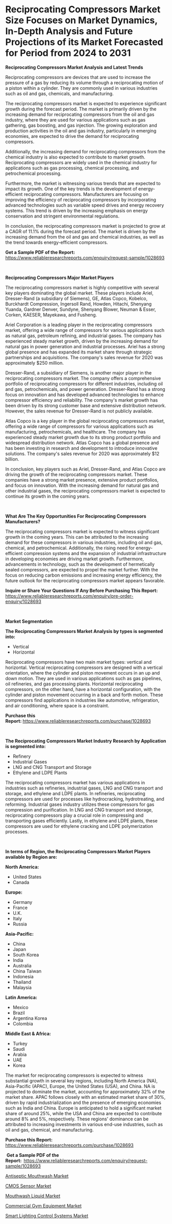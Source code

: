 <p><h1>Reciprocating Compressors Market Size Focuses on Market Dynamics, In-Depth Analysis and Future Projections of its Market Forecasted for Period from 2024 to 2031</h1></p><p><strong>Reciprocating Compressors Market Analysis and Latest Trends</strong></p>
<p><p>Reciprocating compressors are devices that are used to increase the pressure of a gas by reducing its volume through a reciprocating motion of a piston within a cylinder. They are commonly used in various industries such as oil and gas, chemicals, and manufacturing.</p><p>The reciprocating compressors market is expected to experience significant growth during the forecast period. The market is primarily driven by the increasing demand for reciprocating compressors from the oil and gas industry, where they are used for various applications such as gas gathering, gas boosting, and gas injection. The growing exploration and production activities in the oil and gas industry, particularly in emerging economies, are expected to drive the demand for reciprocating compressors.</p><p>Additionally, the increasing demand for reciprocating compressors from the chemical industry is also expected to contribute to market growth. Reciprocating compressors are widely used in the chemical industry for applications such as gas processing, chemical processing, and petrochemical processing.</p><p>Furthermore, the market is witnessing various trends that are expected to impact its growth. One of the key trends is the development of energy-efficient reciprocating compressors. Manufacturers are focusing on improving the efficiency of reciprocating compressors by incorporating advanced technologies such as variable speed drives and energy recovery systems. This trend is driven by the increasing emphasis on energy conservation and stringent environmental regulations.</p><p>In conclusion, the reciprocating compressors market is projected to grow at a CAGR of 11.1% during the forecast period. The market is driven by the increasing demand from the oil and gas and chemical industries, as well as the trend towards energy-efficient compressors.</p></p>
<p><strong>Get a Sample PDF of the Report:&nbsp;</strong> <a href="https://www.reliableresearchreports.com/enquiry/request-sample/1028693">https://www.reliableresearchreports.com/enquiry/request-sample/1028693</a></p>
<p>&nbsp;</p>
<p><strong>Reciprocating Compressors Major Market Players</strong></p>
<p><p>The reciprocating compressors market is highly competitive with several key players dominating the global market. These players include Ariel, Dresser-Rand (a subsidiary of Siemens), GE, Atlas Copco, Kobelco, Burckhardt Compression, Ingersoll Rand, Howden, Hitachi, Shenyang Yuanda, Gardner Denver, Sundyne, Shenyang Blower, Neuman & Esser, Corken, KAESER, Mayekawa, and Fusheng.</p><p>Ariel Corporation is a leading player in the reciprocating compressors market, offering a wide range of compressors for various applications such as natural gas, petroleum refining, and industrial gases. The company has experienced steady market growth, driven by the increasing demand for natural gas in power generation and industrial processes. Ariel has a strong global presence and has expanded its market share through strategic partnerships and acquisitions. The company's sales revenue for 2020 was approximately $250 million.</p><p>Dresser-Rand, a subsidiary of Siemens, is another major player in the reciprocating compressors market. The company offers a comprehensive portfolio of reciprocating compressors for different industries, including oil and gas, petrochemicals, and power generation. Dresser-Rand has a strong focus on innovation and has developed advanced technologies to enhance compressor efficiency and reliability. The company's market growth has been driven by its strong customer base and extensive distribution network. However, the sales revenue for Dresser-Rand is not publicly available.</p><p>Atlas Copco is a key player in the global reciprocating compressors market, offering a wide range of compressors for various applications such as manufacturing, petrochemicals, and healthcare. The company has experienced steady market growth due to its strong product portfolio and widespread distribution network. Atlas Copco has a global presence and has been investing in research and development to introduce innovative solutions. The company's sales revenue for 2020 was approximately $12 billion.</p><p>In conclusion, key players such as Ariel, Dresser-Rand, and Atlas Copco are driving the growth of the reciprocating compressors market. These companies have a strong market presence, extensive product portfolios, and focus on innovation. With the increasing demand for natural gas and other industrial gases, the reciprocating compressors market is expected to continue its growth in the coming years.</p></p>
<p>&nbsp;</p>
<p><strong>What Are The Key Opportunities For Reciprocating Compressors Manufacturers?</strong></p>
<p><p>The reciprocating compressors market is expected to witness significant growth in the coming years. This can be attributed to the increasing demand for these compressors in various industries, including oil and gas, chemical, and petrochemical. Additionally, the rising need for energy-efficient compression systems and the expansion of industrial infrastructure in developing economies are driving market growth. Furthermore, advancements in technology, such as the development of hermetically sealed compressors, are expected to propel the market further. With the focus on reducing carbon emissions and increasing energy efficiency, the future outlook for the reciprocating compressors market appears favorable.</p></p>
<p><strong>Inquire or Share Your Questions If Any Before Purchasing This Report:</strong> <a href="https://www.reliableresearchreports.com/enquiry/pre-order-enquiry/1028693">https://www.reliableresearchreports.com/enquiry/pre-order-enquiry/1028693</a></p>
<p>&nbsp;</p>
<p><strong>Market Segmentation</strong></p>
<p><strong>The Reciprocating Compressors Market Analysis by types is segmented into:</strong></p>
<p><ul><li>Vertical</li><li>Horizontal</li></ul></p>
<p><p>Reciprocating compressors have two main market types: vertical and horizontal. Vertical reciprocating compressors are designed with a vertical orientation, where the cylinder and piston movement occurs in an up and down motion. They are used in various applications such as gas pipelines, oil refineries, and gas processing plants. Horizontal reciprocating compressors, on the other hand, have a horizontal configuration, with the cylinder and piston movement occurring in a back and forth motion. These compressors find applications in industries like automotive, refrigeration, and air conditioning, where space is a constraint.</p></p>
<p><strong>Purchase this Report:&nbsp;</strong><a href="https://www.reliableresearchreports.com/purchase/1028693">https://www.reliableresearchreports.com/purchase/1028693</a></p>
<p>&nbsp;</p>
<p><strong>The Reciprocating Compressors Market Industry Research by Application is segmented into:</strong></p>
<p><ul><li>Refinery</li><li>Industrial Gases</li><li>LNG and CNG Transport and Storage</li><li>Ethylene and LDPE Plants</li></ul></p>
<p><p>The reciprocating compressors market has various applications in industries such as refineries, industrial gases, LNG and CNG transport and storage, and ethylene and LDPE plants. In refineries, reciprocating compressors are used for processes like hydrocracking, hydrotreating, and reforming. Industrial gases industry utilizes these compressors for gas compression and purification. In LNG and CNG transport and storage, reciprocating compressors play a crucial role in compressing and transporting gases efficiently. Lastly, in ethylene and LDPE plants, these compressors are used for ethylene cracking and LDPE polymerization processes.</p></p>
<p>&nbsp;</p>
<p><strong>In terms of Region, the Reciprocating Compressors Market Players available by Region are:</strong></p>
<p>
    <p> <strong> North America: </strong>
        <ul>
            <li>United States</li>
            <li>Canada</li>
        </ul>
        </p> 
    <p> <strong> Europe: </strong>
        <ul>
            <li>Germany</li>
            <li>France</li>
            <li>U.K.</li>
            <li>Italy</li>
            <li>Russia</li>
        </ul>
        </p> 
    <p> <strong> Asia-Pacific: </strong>
        <ul>
            <li>China</li>
            <li>Japan</li>
            <li>South Korea</li>
            <li>India</li>
            <li>Australia</li>
            <li>China Taiwan</li>
            <li>Indonesia</li>
            <li>Thailand</li>
            <li>Malaysia</li>
        </ul>
        </p> 
    <p> <strong> Latin America: </strong>
        <ul>
            <li>Mexico</li>
            <li>Brazil</li>
            <li>Argentina Korea</li>
            <li>Colombia</li>
        </ul>
        </p> 
    <p> <strong> Middle East & Africa: </strong>
        <ul>
            <li>Turkey</li>
            <li>Saudi</li>
            <li>Arabia</li>
            <li>UAE</li>
            <li>Korea</li>
        </ul>
    </p>
    </p>
<p><p>The market for reciprocating compressors is expected to witness substantial growth in several key regions, including North America (NA), Asia-Pacific (APAC), Europe, the United States (USA), and China. NA is projected to dominate the market, accounting for approximately 32% of the market share. APAC follows closely with an estimated market share of 30%, driven by rapid industrialization and the presence of emerging economies such as India and China. Europe is anticipated to hold a significant market share of around 25%, while the USA and China are expected to contribute around 8% and 5%, respectively. These regions' dominance can be attributed to increasing investments in various end-use industries, such as oil and gas, chemical, and manufacturing.</p></p>
<p><strong>Purchase this Report: </strong><a href="https://www.reliableresearchreports.com/purchase/1028693">https://www.reliableresearchreports.com/purchase/1028693</a></p>
<p>&nbsp;<strong>Get a Sample PDF of the Report:&nbsp;&nbsp;</strong><a href="https://www.reliableresearchreports.com/enquiry/request-sample/1028693">https://www.reliableresearchreports.com/enquiry/request-sample/1028693</a></p>
<p><strong></strong></p>
<p><p><a href="https://medium.com/@lilyberge344/antiseptic-mouthwash-market-analysis-and-sze-forecasted-for-period-from-2024-to-2031-9dfb0b55ae38">Antiseptic Mouthwash Market</a></p><p><a href="https://medium.com/@lisastevens48/cmos-sensor-market-analysis-and-sze-forecasted-for-period-from-2024-to-2031-85a1d4ba8d56">CMOS Sensor Market</a></p><p><a href="https://medium.com/@lilyberge344/mouthwash-liquid-market-size-cagr-trends-2024-2030-dc3ae3b87c1a">Mouthwash Liquid Market</a></p><p><a href="https://medium.com/@lilyberge344/commercial-gym-equipment-market-size-cagr-trends-2024-2030-045e09dc21da">Commercial Gym Equipment Market</a></p><p><a href="https://medium.com/@lisastevens48/smart-lighting-control-systems-market-trends-and-market-analysis-forecasted-for-period-2024-2031-1d51adbe1c71">Smart Lighting Control Systems Market</a></p></p>